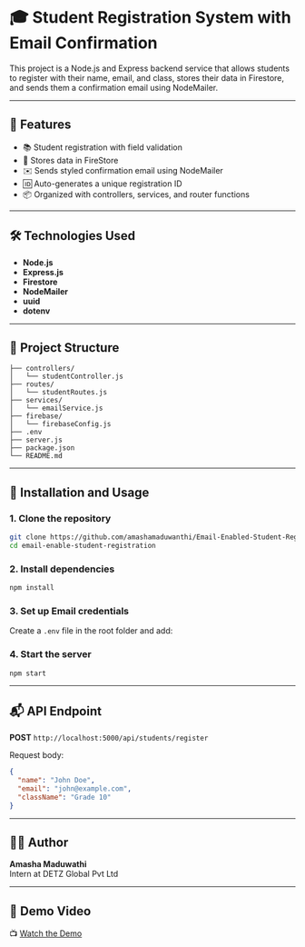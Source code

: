 
# 🎓 Student Registration System with Email Confirmation

This project is a Node.js and Express backend service that allows students to register with their name, email, and class, stores their data in Firestore, and sends them a confirmation email using NodeMailer.

---

## 🚀 Features

- 📚 Student registration with field validation
- 🔐 Stores data in FireStore
- ✉️ Sends styled confirmation email using NodeMailer
- 🆔 Auto-generates a unique registration ID
- 📦 Organized with controllers, services, and router functions

---

## 🛠️ Technologies Used

- **Node.js**
- **Express.js**
- **Firestore**
- **NodeMailer**
- **uuid**
- **dotenv**

---

## 📁 Project Structure

```
├── controllers/
│   └── studentController.js
├── routes/
│   └── studentRoutes.js
├── services/
│   └── emailService.js
├── firebase/
│   └── firebaseConfig.js
├── .env
├── server.js
├── package.json
└── README.md
```

---

## 🧪 Installation and Usage

### 1. Clone the repository

```bash
git clone https://github.com/amashamaduwanthi/Email-Enabled-Student-Registration-Backend.git
cd email-enable-student-registration
```

### 2. Install dependencies

```bash
npm install
```

### 3. Set up  Email credentials

Create a `.env` file in the root folder and add:



### 4. Start the server

```bash
npm start
```

---

## 📬 API Endpoint

**POST** `http://localhost:5000/api/students/register`

Request body:

```json
{
  "name": "John Doe",
  "email": "john@example.com",
  "className": "Grade 10"
}
```

---

## 👩‍💻 Author

**Amasha Maduwathi**  
Intern at DETZ Global Pvt Ltd

---

## 🎥 Demo Video

📺 [Watch the Demo](https://drive.google.com/file/d/1kJR3-Z_94k9CtZpoTXXpWS6FK-2624e9/view?usp=sharing)
